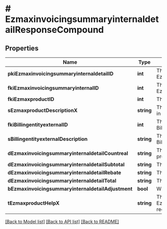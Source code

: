 # # EzmaxinvoicingsummaryinternaldetailResponseCompound

## Properties

Name | Type | Description | Notes
------------ | ------------- | ------------- | -------------
**pkiEzmaxinvoicingsummaryinternaldetailID** | **int** | The unique ID of the Ezmaxinvoicingsummaryinternaldetail | [optional]
**fkiEzmaxinvoicingsummaryinternalID** | **int** | The unique ID of the Ezmaxinvoicingsummaryinternal | [optional]
**fkiEzmaxproductID** | **int** | The unique ID of the Ezmaxproduct |
**sEzmaxproductDescriptionX** | **string** | The description of the Ezmaxproduct in the language of the requester |
**fkiBillingentityexternalID** | **int** | The unique ID of the Billingentityexternal |
**sBillingentityexternalDescription** | **string** | The description of the Billingentityexternal |
**dEzmaxinvoicingsummaryinternaldetailCountreal** | **string** | The count item invoiced for the product |
**dEzmaxinvoicingsummaryinternaldetailSubtotal** | **string** | The subtotal invoiced for the product |
**dEzmaxinvoicingsummaryinternaldetailRebate** | **string** | The rebate for the product |
**dEzmaxinvoicingsummaryinternaldetailTotal** | **string** | The total invoiced for the product |
**bEzmaxinvoicingsummaryinternaldetailAdjustment** | **bool** | Whether if it&#39;s an adjustment |
**tEzmaxproductHelpX** | **string** | The help message of the Ezmaxproduct in the language of the requester |

[[Back to Model list]](../../README.md#models) [[Back to API list]](../../README.md#endpoints) [[Back to README]](../../README.md)
